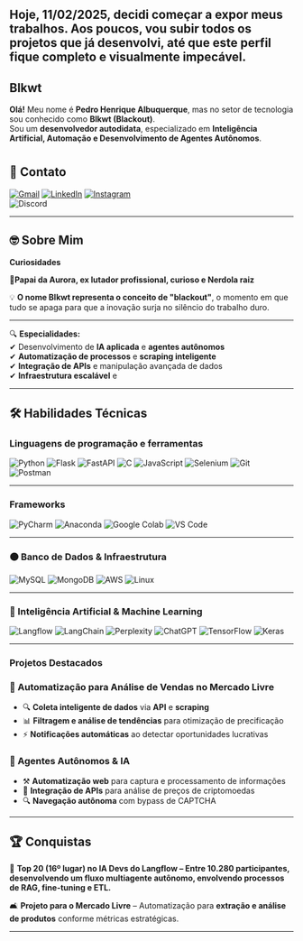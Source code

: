 ## Hoje, 11/02/2025, decidi começar a expor meus trabalhos. Aos poucos, vou subir todos os projetos que já desenvolvi, até que este perfil fique completo e visualmente impecável.

 ## Blkwt 

 **Olá!** Meu nome é **Pedro Henrique Albuquerque**, mas no setor de tecnologia sou conhecido como **Blkwt (Blackout)**.  
Sou um **desenvolvedor autodidata**, especializado em **Inteligência Artificial, Automação e Desenvolvimento de Agentes Autônomos**.

#
## 🔗 Contato

[![Gmail](https://img.shields.io/badge/Gmail-EA4335?style=flat&logo=gmail&logoColor=white)](mailto:dev.albuquerquepedro@gmail.com)  [![LinkedIn](https://img.shields.io/badge/LinkedIn-0A66C2?style=flat&logo=linkedin&logoColor=white)](https://www.linkedin.com/in/pedro-albuquerque-80b65420b)  [![Instagram](https://img.shields.io/badge/Instagram-E4405F?style=flat&logo=instagram&logoColor=white)](https://www.instagram.com/blk_albuquerque/) 	
![Discord](https://img.shields.io/badge/Discord-5865F2?style=flat&logo=discord&logoColor=white)

---

## 🤓 Sobre Mim
**Curiosidades**

**👧Papai da Aurora, ex lutador profissional, curioso e  Nerdola raiz**

💡 **O nome Blkwt representa o conceito de "blackout"**, o momento em que tudo se apaga para que a inovação surja no silêncio do trabalho duro.  


-----

🔍 **Especialidades:**  
✔ Desenvolvimento de **IA aplicada** e **agentes autônomos**  
✔ **Automatização de processos** e **scraping inteligente**  
✔ **Integração de APIs** e manipulação avançada de dados  
✔ **Infraestrutura escalável** e

---

## 🛠 Habilidades Técnicas

### Linguagens de programação e ferramentas  

![Python](https://img.shields.io/badge/Python-14354C?style=for-the-badge&logo=python&logoColor=white)  ![Flask](https://img.shields.io/badge/Flask-000000?style=for-the-badge&logo=flask&logoColor=white)  ![FastAPI](https://img.shields.io/badge/FastAPI-005571?style=for-the-badge&logo=fastapi)  ![C](https://img.shields.io/badge/C-A8B9CC?style=for-the-badge&logo=c&logoColor=black) ![JavaScript](https://img.shields.io/badge/JavaScript-F7DF1E?style=for-the-badge&logo=javascript&logoColor=black)  ![Selenium](https://img.shields.io/badge/-selenium-%43B02A?style=for-the-badge&logo=selenium&logoColor=white) ![Git](https://img.shields.io/badge/git-%23F05033.svg?style=for-the-badge&logo=git&logoColor=white)  ![Postman](https://img.shields.io/badge/Postman-FF6C37?style=for-the-badge&logo=postman&logoColor=white)  

---

### Frameworks  
![PyCharm](https://img.shields.io/badge/pycharm-143?style=for-the-badge&logo=pycharm&logoColor=black&color=black&labelColor=green) ![Anaconda](https://img.shields.io/badge/Anaconda-%2344A833.svg?style=for-the-badge&logo=anaconda&logoColor=white)  ![Google Colab](https://img.shields.io/badge/Google%20Colab-%23F9A825.svg?style=for-the-badge&logo=googlecolab&logoColor=white)  ![VS Code](https://img.shields.io/badge/VS%20Code-007ACC?style=for-the-badge&logo=visual-studio-code&logoColor=white)  

---

### 🟠 Banco de Dados & Infraestrutura  
![MySQL](https://img.shields.io/badge/MySQL-4479A1?style=flat&logo=mysql&logoColor=white) ![MongoDB](https://img.shields.io/badge/MongoDB-47A248?style=flat&logo=mongodb&logoColor=white)  ![AWS](https://img.shields.io/badge/Amazon_AWS-232F3E?style=flat&logo=amazon-web-services&logoColor=white)  ![Linux](https://img.shields.io/badge/Linux-FCC624?style=flat&logo=linux&logoColor=black)  

---

### 🤖 Inteligência Artificial & Machine Learning 
![Langflow](https://img.shields.io/badge/Langflow-A.I-blue?style=for-the-badge&logo=langchain) ![LangChain](https://img.shields.io/badge/⛒%ef%b8%8fLangChain-000000?style=for-the-badge&logo=&logoColor=white)  ![Perplexity](https://img.shields.io/badge/perplexity-000000?style=for-the-badge&logo=perplexity&logoColor=088F8F) ![ChatGPT](https://img.shields.io/badge/chatGPT-74aa9c?style=for-the-badge&logo=openai&logoColor=white) 
![TensorFlow](https://img.shields.io/badge/TensorFlow-FF6F00?style=for-the-badge&logo=tensorflow&logoColor=white) ![Keras](https://img.shields.io/badge/Keras-%23D00000.svg?style=for-the-badge&logo=Keras&logoColor=white)  

---

### Projetos Destacados  

### 🛒 Automatização para Análise de Vendas no Mercado Livre  
- 🔍 **Coleta inteligente de dados** via **API** e **scraping**  
- 📊 **Filtragem e análise de tendências** para otimização de precificação  
- ⚡ **Notificações automáticas** ao detectar oportunidades lucrativas  

### 🤖 Agentes Autônomos & IA  
- ⚒ **Automatização web** para captura e processamento de informações  
- 🔗 **Integração de APIs** para análise de preços de criptomoedas  
- 🔍 **Navegação autônoma** com bypass de CAPTCHA  

---

## 🏆 Conquistas
🏅 **Top 20 (16º lugar) no IA Devs do Langflow – Entre 10.280 participantes, desenvolvendo um fluxo multiagente autônomo, envolvendo processos de RAG, fine-tuning e ETL.**

🛋 **Projeto para o Mercado Livre** – Automatização para **extração e análise de produtos** conforme métricas estratégicas.  

---

